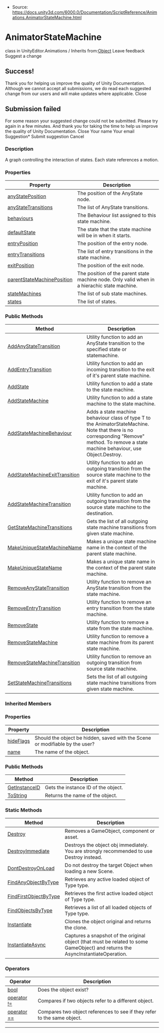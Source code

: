 * Source: https://docs.unity3d.com/6000.0/Documentation/ScriptReference/Animations.AnimatorStateMachine.html

# AnimatorStateMachine
class in UnityEditor.Animations
/
Inherits from:[Object](https://docs.unity3d.com/6000.0/Documentation/ScriptReference/Object.html)
Leave feedback
Suggest a change
## Success!
Thank you for helping us improve the quality of Unity Documentation. Although we cannot accept all submissions, we do read each suggested change from our users and will make updates where applicable.
Close
## Submission failed
For some reason your suggested change could not be submitted. Please <a>try again</a> in a few minutes. And thank you for taking the time to help us improve the quality of Unity Documentation.
Close
Your name Your email Suggestion* Submit suggestion
Cancel
### Description
A graph controlling the interaction of states. Each state references a motion.
### Properties
Property | Description  
---|---  
[anyStatePosition](https://docs.unity3d.com/6000.0/Documentation/ScriptReference/Animations.AnimatorStateMachine-anyStatePosition.html) | The position of the AnyState node.  
[anyStateTransitions](https://docs.unity3d.com/6000.0/Documentation/ScriptReference/Animations.AnimatorStateMachine-anyStateTransitions.html) | The list of AnyState transitions.  
[behaviours](https://docs.unity3d.com/6000.0/Documentation/ScriptReference/Animations.AnimatorStateMachine-behaviours.html) | The Behaviour list assigned to this state machine.  
[defaultState](https://docs.unity3d.com/6000.0/Documentation/ScriptReference/Animations.AnimatorStateMachine-defaultState.html) | The state that the state machine will be in when it starts.  
[entryPosition](https://docs.unity3d.com/6000.0/Documentation/ScriptReference/Animations.AnimatorStateMachine-entryPosition.html) | The position of the entry node.  
[entryTransitions](https://docs.unity3d.com/6000.0/Documentation/ScriptReference/Animations.AnimatorStateMachine-entryTransitions.html) | The list of entry transitions in the state machine.  
[exitPosition](https://docs.unity3d.com/6000.0/Documentation/ScriptReference/Animations.AnimatorStateMachine-exitPosition.html) | The position of the exit node.  
[parentStateMachinePosition](https://docs.unity3d.com/6000.0/Documentation/ScriptReference/Animations.AnimatorStateMachine-parentStateMachinePosition.html) | The position of the parent state machine node. Only valid when in a hierachic state machine.  
[stateMachines](https://docs.unity3d.com/6000.0/Documentation/ScriptReference/Animations.AnimatorStateMachine-stateMachines.html) | The list of sub state machines.  
[states](https://docs.unity3d.com/6000.0/Documentation/ScriptReference/Animations.AnimatorStateMachine-states.html) | The list of states.  
### Public Methods
Method | Description  
---|---  
[AddAnyStateTransition](https://docs.unity3d.com/6000.0/Documentation/ScriptReference/Animations.AnimatorStateMachine.AddAnyStateTransition.html) | Utility function to add an AnyState transition to the specified state or statemachine.  
[AddEntryTransition](https://docs.unity3d.com/6000.0/Documentation/ScriptReference/Animations.AnimatorStateMachine.AddEntryTransition.html) | Utility function to add an incoming transition to the exit of it's parent state machine.  
[AddState](https://docs.unity3d.com/6000.0/Documentation/ScriptReference/Animations.AnimatorStateMachine.AddState.html) | Utility function to add a state to the state machine.  
[AddStateMachine](https://docs.unity3d.com/6000.0/Documentation/ScriptReference/Animations.AnimatorStateMachine.AddStateMachine.html) | Utility function to add a state machine to the state machine.  
[AddStateMachineBehaviour](https://docs.unity3d.com/6000.0/Documentation/ScriptReference/Animations.AnimatorStateMachine.AddStateMachineBehaviour.html) | Adds a state machine behaviour class of type T to the AnimatorStateMachine. Note that there is no corresponding "Remove" method. To remove a state machine behaviour, use Object.Destroy.  
[AddStateMachineExitTransition](https://docs.unity3d.com/6000.0/Documentation/ScriptReference/Animations.AnimatorStateMachine.AddStateMachineExitTransition.html) | Utility function to add an outgoing transition from the source state machine to the exit of it's parent state machine.  
[AddStateMachineTransition](https://docs.unity3d.com/6000.0/Documentation/ScriptReference/Animations.AnimatorStateMachine.AddStateMachineTransition.html) | Utility function to add an outgoing transition from the source state machine to the destination.  
[GetStateMachineTransitions](https://docs.unity3d.com/6000.0/Documentation/ScriptReference/Animations.AnimatorStateMachine.GetStateMachineTransitions.html) | Gets the list of all outgoing state machine transitions from given state machine.  
[MakeUniqueStateMachineName](https://docs.unity3d.com/6000.0/Documentation/ScriptReference/Animations.AnimatorStateMachine.MakeUniqueStateMachineName.html) | Makes a unique state machine name in the context of the parent state machine.  
[MakeUniqueStateName](https://docs.unity3d.com/6000.0/Documentation/ScriptReference/Animations.AnimatorStateMachine.MakeUniqueStateName.html) | Makes a unique state name in the context of the parent state machine.  
[RemoveAnyStateTransition](https://docs.unity3d.com/6000.0/Documentation/ScriptReference/Animations.AnimatorStateMachine.RemoveAnyStateTransition.html) | Utility function to remove an AnyState transition from the state machine.  
[RemoveEntryTransition](https://docs.unity3d.com/6000.0/Documentation/ScriptReference/Animations.AnimatorStateMachine.RemoveEntryTransition.html) | Utility function to remove an entry transition from the state machine.  
[RemoveState](https://docs.unity3d.com/6000.0/Documentation/ScriptReference/Animations.AnimatorStateMachine.RemoveState.html) | Utility function to remove a state from the state machine.  
[RemoveStateMachine](https://docs.unity3d.com/6000.0/Documentation/ScriptReference/Animations.AnimatorStateMachine.RemoveStateMachine.html) | Utility function to remove a state machine from its parent state machine.  
[RemoveStateMachineTransition](https://docs.unity3d.com/6000.0/Documentation/ScriptReference/Animations.AnimatorStateMachine.RemoveStateMachineTransition.html) | Utility function to remove an outgoing transition from source state machine.  
[SetStateMachineTransitions](https://docs.unity3d.com/6000.0/Documentation/ScriptReference/Animations.AnimatorStateMachine.SetStateMachineTransitions.html) | Sets the list of all outgoing state machine transitions from given state machine.  
### Inherited Members
### Properties
Property | Description  
---|---  
[hideFlags](https://docs.unity3d.com/6000.0/Documentation/ScriptReference/Object-hideFlags.html) | Should the object be hidden, saved with the Scene or modifiable by the user?  
[name](https://docs.unity3d.com/6000.0/Documentation/ScriptReference/Object-name.html) | The name of the object.  
### Public Methods
Method | Description  
---|---  
[GetInstanceID](https://docs.unity3d.com/6000.0/Documentation/ScriptReference/Object.GetInstanceID.html) | Gets the instance ID of the object.  
[ToString](https://docs.unity3d.com/6000.0/Documentation/ScriptReference/Object.ToString.html) | Returns the name of the object.  
### Static Methods
Method | Description  
---|---  
[Destroy](https://docs.unity3d.com/6000.0/Documentation/ScriptReference/Object.Destroy.html) | Removes a GameObject, component or asset.  
[DestroyImmediate](https://docs.unity3d.com/6000.0/Documentation/ScriptReference/Object.DestroyImmediate.html) | Destroys the object obj immediately. You are strongly recommended to use Destroy instead.  
[DontDestroyOnLoad](https://docs.unity3d.com/6000.0/Documentation/ScriptReference/Object.DontDestroyOnLoad.html) | Do not destroy the target Object when loading a new Scene.  
[FindAnyObjectByType](https://docs.unity3d.com/6000.0/Documentation/ScriptReference/Object.FindAnyObjectByType.html) | Retrieves any active loaded object of Type type.  
[FindFirstObjectByType](https://docs.unity3d.com/6000.0/Documentation/ScriptReference/Object.FindFirstObjectByType.html) | Retrieves the first active loaded object of Type type.  
[FindObjectsByType](https://docs.unity3d.com/6000.0/Documentation/ScriptReference/Object.FindObjectsByType.html) | Retrieves a list of all loaded objects of Type type.  
[Instantiate](https://docs.unity3d.com/6000.0/Documentation/ScriptReference/Object.Instantiate.html) | Clones the object original and returns the clone.  
[InstantiateAsync](https://docs.unity3d.com/6000.0/Documentation/ScriptReference/Object.InstantiateAsync.html) | Captures a snapshot of the original object (that must be related to some GameObject) and returns the AsyncInstantiateOperation.  
### Operators
Operator | Description  
---|---  
[bool](https://docs.unity3d.com/6000.0/Documentation/ScriptReference/Object-operator_Object.html) | Does the object exist?  
[operator !=](https://docs.unity3d.com/6000.0/Documentation/ScriptReference/Object-operator_ne.html) | Compares if two objects refer to a different object.  
[operator ==](https://docs.unity3d.com/6000.0/Documentation/ScriptReference/Object-operator_eq.html) | Compares two object references to see if they refer to the same object.  
* * *
